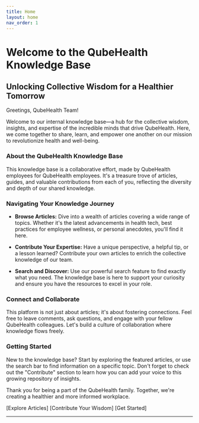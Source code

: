 ```yaml
---
title: Home
layout: home
nav_order: 1
---
```

# Welcome to the QubeHealth Knowledge Base

## Unlocking Collective Wisdom for a Healthier Tomorrow

Greetings, QubeHealth Team!

Welcome to our internal knowledge base—a hub for the collective wisdom, insights, and expertise of the incredible minds that drive QubeHealth. Here, we come together to share, learn, and empower one another on our mission to revolutionize health and well-being.

### About the QubeHealth Knowledge Base

This knowledge base is a collaborative effort, made by QubeHealth employees for QubeHealth employees. It's a treasure trove of articles, guides, and valuable contributions from each of you, reflecting the diversity and depth of our shared knowledge.

### Navigating Your Knowledge Journey

- **Browse Articles:** Dive into a wealth of articles covering a wide range of topics. Whether it's the latest advancements in health tech, best practices for employee wellness, or personal anecdotes, you'll find it here.
  
- **Contribute Your Expertise:** Have a unique perspective, a helpful tip, or a lesson learned? Contribute your own articles to enrich the collective knowledge of our team.

- **Search and Discover:** Use our powerful search feature to find exactly what you need. The knowledge base is here to support your curiosity and ensure you have the resources to excel in your role.

### Connect and Collaborate

This platform is not just about articles; it's about fostering connections. Feel free to leave comments, ask questions, and engage with your fellow QubeHealth colleagues. Let's build a culture of collaboration where knowledge flows freely.

### Getting Started

New to the knowledge base? Start by exploring the featured articles, or use the search bar to find information on a specific topic. Don't forget to check out the "Contribute" section to learn how you can add your voice to this growing repository of insights.

Thank you for being a part of the QubeHealth family. Together, we're creating a healthier and more informed workplace.

[Explore Articles] [Contribute Your Wisdom] [Get Started]

---
